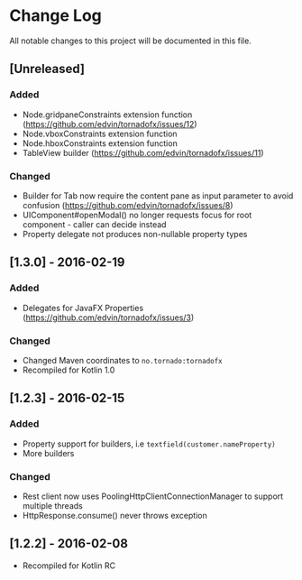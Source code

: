 # Change Log
All notable changes to this project will be documented in this file.

## [Unreleased]

### Added
- Node.gridpaneConstraints extension function (https://github.com/edvin/tornadofx/issues/12)
- Node.vboxConstraints extension function
- Node.hboxConstraints extension function
- TableView builder (https://github.com/edvin/tornadofx/issues/11)

### Changed
- Builder for Tab now require the content pane as input parameter to avoid confusion (https://github.com/edvin/tornadofx/issues/8)
- UIComponent#openModal() no longer requests focus for root component - caller can decide instead
- Property delegate not produces non-nullable property types

## [1.3.0] - 2016-02-19

### Added
- Delegates for JavaFX Properties (https://github.com/edvin/tornadofx/issues/3)

### Changed
- Changed Maven coordinates to `no.tornado:tornadofx`
- Recompiled for Kotlin 1.0

## [1.2.3] - 2016-02-15

### Added
- Property support for builders, i.e `textfield(customer.nameProperty)`
- More builders

### Changed
- Rest client now uses PoolingHttpClientConnectionManager to support multiple threads
- HttpResponse.consume() never throws exception

## [1.2.2] - 2016-02-08
- Recompiled for Kotlin RC